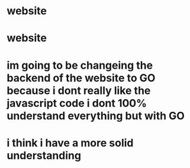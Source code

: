 # website
# website
# im going to be changeing the backend of the website to GO because i dont really like the javascript code i dont 100% understand everything but with GO
# i think i have a more solid understanding

